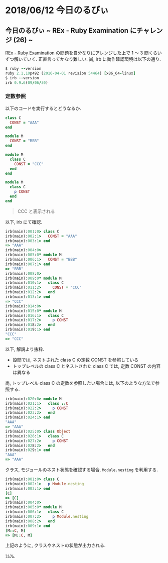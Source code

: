 # 2018/06/12 今日のるびぃ

## 今日のるびぃ ~ REx - Ruby Examination にチャレンジ (26) ~

[REx - Ruby Examination](https://rex.libertyfish.co.jp/) の問題を自分なりにアレンジした上で 1 〜 3 問くらいずつ解いていく. 正直言ってかなり難しい. 尚, irb に動作確認環境は以下の通り.

```ruby
$ ruby --version
ruby 2.1.10p492 (2016-04-01 revision 54464) [x86_64-linux]
$ irb --version
irb 0.9.6(09/06/30)
```

### 定数参照

以下のコードを実行するとどうなるか.

```ruby
class C
  CONST = "AAA"
end

module M
  CONST = "BBB"
end

module M
  class C
    CONST = "CCC"
  end
end

module M
  class C
    p CONST
  end
end
```

> CCC と表示される

以下, irb にて確認.

```ruby
irb(main):001:0> class C
irb(main):002:1>   CONST = "AAA"
irb(main):003:1> end
=> "AAA"
irb(main):004:0> 
irb(main):005:0* module M
irb(main):006:1>   CONST = "BBB"
irb(main):007:1> end
=> "BBB"
irb(main):008:0> 
irb(main):009:0* module M
irb(main):010:1>   class C
irb(main):011:2>     CONST = "CCC"
irb(main):012:2>   end
irb(main):013:1> end
=> "CCC"
irb(main):014:0> 
irb(main):015:0* module M
irb(main):016:1>   class C
irb(main):017:2>     p CONST
irb(main):018:2>   end
irb(main):019:1> end
"CCC"
=> "CCC"
```

以下, 解説より抜粋.

* 設問では, ネストされた class C の定数 CONST を参照している
* トップレベルの class C とネストされた class C では, 定数 CONST の内容は異なる

尚, トップレベル class C の定数を参照したい場合には, 以下のような方法で参照する.

```ruby
irb(main):020:0> module M
irb(main):021:1>   class ::C
irb(main):022:2>     p CONST
irb(main):023:2>   end
irb(main):024:1> end
"AAA"
=> "AAA"
irb(main):025:0> class Object
irb(main):026:1>   class C
irb(main):027:2>     p CONST
irb(main):028:2>   end
irb(main):029:1> end
"AAA"
=> "AAA"
```

クラス, モジュールのネスト状態を確認する場合, `Module.nesting` を利用する.

```ruby
irb(main):001:0> class C
irb(main):002:1>   p Module.nesting
irb(main):003:1> end
[C]
=> [C]
irb(main):004:0> 
irb(main):005:0* module M
irb(main):006:1>   class C
irb(main):007:2>     p Module.nesting
irb(main):008:2>   end
irb(main):009:1> end
[M::C, M]
=> [M::C, M]
```

上記のように, クラスやネストの状態が出力される.

ﾌﾑﾌﾑ.
